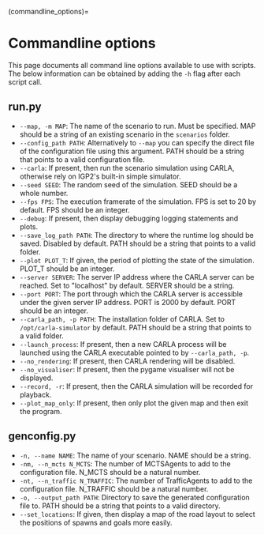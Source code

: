(commandline_options)=
# Commandline options

This page documents all command line options available to use with scripts.
The below information can be obtained by adding the `-h` flag after each script call.

## run.py
- `--map, -m MAP`: The name of the scenario to run. Must be specified. MAP should be a string of an existing scenario in the ```scenarios``` folder.
- `--config_path PATH`: Alternatively to ```--map``` you can specify the direct file of the configuration file using this argument. PATH should be a string that points to a valid configuration file.
- `--carla`: If present, then run the scenario simulation using CARLA, otherwise rely on IGP2's built-in simple simulator.
- `--seed SEED`: The random seed of the simulation. SEED should be a whole number.
- `--fps FPS`: The execution framerate of the simulation. FPS is set to 20 by default. FPS should be an integer.
- `--debug`: If present, then display debugging logging statements and plots.
- `--save_log_path PATH`: The directory to where the runtime log should be saved. Disabled by default. PATH should be a string that points to a valid folder.
- `--plot PLOT_T`: If given, the period of plotting the state of the simulation. PLOT_T should be an integer.
- `--server SERVER`: The server IP address where the CARLA server can be reached. Set to "localhost" by default. SERVER should be a string.  
- `--port PORT`: The port through which the CARLA server is accessible under the given server IP address. PORT is 2000 by default. PORT should be an integer.
- `--carla_path, -p PATH`: The installation folder of CARLA. Set to ```/opt/carla-simulator``` by default. PATH should be a string that points to a valid folder.
- `--launch_process`: If present, then a new CARLA process will be launched using the CARLA executable pointed to by ```--carla_path, -p```.
- `--no_rendering`: If present, then CARLA rendering will be disabled.
- `--no_visualiser`: If present, then the pygame visualiser will not be displayed.
- `--record, -r`: If present, then the CARLA simulation will be recorded for playback.
- `--plot_map_only`: If present, then only plot the given map and then exit the program.

## genconfig.py
- `-n, --name NAME`: The name of your scenario. NAME should be a string.
- `-nm, --n_mcts N_MCTS`: The number of MCTSAgents to add to the configuration file. N_MCTS should be a natural number.
- `-nt, --n_traffic N_TRAFFIC`: The number of TrafficAgents to add to the configuration file. N_TRAFFIC should be a natural number.
- `-o, --output_path PATH`: Directory to save the generated configuration file to. PATH should be a string that points to a valid directory.
- `--set_locations`: If given, then display a map of the road layout to select the positions of spawns and goals more easily. 
